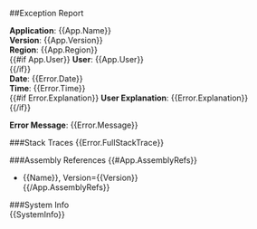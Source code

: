 ##Exception Report

**Application**: {{App.Name}}  
**Version**:     {{App.Version}}  
**Region**:      {{App.Region}}    
{{#if App.User}}
**User**:        {{App.User}}  
{{/if}}    
**Date**: {{Error.Date}}  
**Time**: {{Error.Time}}  
{{#if Error.Explanation}}
**User Explanation**: {{Error.Explanation}}  
{{/if}}

**Error Message**: {{Error.Message}}
 
###Stack Traces
{{Error.FullStackTrace}} 
 
###Assembly References
{{#App.AssemblyRefs}}
- {{Name}}, Version={{Version}}  
{{/App.AssemblyRefs}}

###System Info  
{{SystemInfo}}
